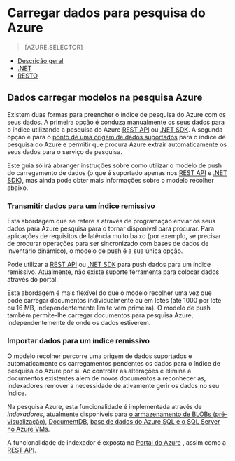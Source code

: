 <properties
    pageTitle="Carregar dados na pesquisa Azure | Microsoft Azure | Serviço de pesquisa alojado na nuvem"
    description="Saiba como carregar dados para um índice remissivo no Azure pesquisa."
    services="search"
    documentationCenter=""
    authors="ashmaka"
    manager="jhubbard"
    editor=""
    tags=""/>

<tags
    ms.service="search"
    ms.devlang="NA"
    ms.workload="search"
    ms.topic="get-started-article"
    ms.tgt_pltfrm="na"
    ms.date="08/29/2016"
    ms.author="ashmaka"/>

# <a name="upload-data-to-azure-search"></a>Carregar dados para pesquisa do Azure
> [AZURE.SELECTOR]
- [Descrição geral](search-what-is-data-import.md)
- [.NET](search-import-data-dotnet.md)
- [RESTO](search-import-data-rest-api.md)


## <a name="data-upload-models-in-azure-search"></a>Dados carregar modelos na pesquisa Azure
Existem duas formas para preencher o índice de pesquisa do Azure com os seus dados. A primeira opção é conduza manualmente os seus dados para o índice utilizando a pesquisa do Azure [REST API](search-import-data-rest-api.md) ou [.NET SDK](search-import-data-dotnet.md). A segunda opção é para o [ponto de uma origem de dados suportados](search-indexer-overview.md) para o índice de pesquisa do Azure e permitir que procura Azure extrair automaticamente os seus dados para o serviço de pesquisa.

Este guia só irá abranger instruções sobre como utilizar o modelo de push do carregamento de dados (o que é suportado apenas nos [REST API](search-import-data-rest-api.md) e [.NET SDK](search-import-data-dotnet.md)), mas ainda pode obter mais informações sobre o modelo recolher abaixo.

### <a name="push-data-to-an-index"></a>Transmitir dados para um índice remissivo

Esta abordagem que se refere a através de programação enviar os seus dados para Azure pesquisa para o tornar disponível para procurar. Para aplicações de requisitos de latência muito baixo (por exemplo, se precisar de procurar operações para ser sincronizado com bases de dados de inventário dinâmico), o modelo de push é a sua única opção.

Pode utilizar a [REST API](https://msdn.microsoft.com/library/azure/dn798930.aspx) ou [.NET SDK](search-import-data-dotnet.md) para push dados para um índice remissivo. Atualmente, não existe suporte ferramenta para colocar dados através do portal.

Esta abordagem é mais flexível do que o modelo recolher uma vez que pode carregar documentos individualmente ou em lotes (até 1000 por lote ou 16 MB, independentemente limite vem primeira). O modelo de push também permite-lhe carregar documentos para pesquisa Azure, independentemente de onde os dados estiverem.

### <a name="pull-data-into-an-index"></a>Importar dados para um índice remissivo

O modelo recolher percorre uma origem de dados suportados e automaticamente os carregamentos pendentes os dados para o índice de pesquisa do Azure por si. Ao controlar as alterações e elimina a documentos existentes além de novos documentos a reconhecer as, indexadores remover a necessidade de ativamente gerir os dados no seu índice.

Na pesquisa Azure, esta funcionalidade é implementada através de *indexadores*, atualmente disponíveis para [o armazenamento de BLOBs (pré-visualização)](search-howto-indexing-azure-blob-storage.md), [DocumentDB](http://aka.ms/documentdb-search-indexer), [base de dados do Azure SQL e o SQL Server no Azure VMs](search-howto-connecting-azure-sql-database-to-azure-search-using-indexers-2015-02-28.md).

A funcionalidade de indexador é exposta no [Portal do Azure](search-import-data-portal.md) , assim como a [REST API](https://msdn.microsoft.com/library/azure/dn946891.aspx).
